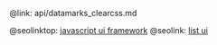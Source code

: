 @link: api/datamarks_clearcss.md

@seolinktop: [javascript ui framework](https://webix.com)
@seolink: [list ui](https://webix.com/widget/list/)